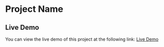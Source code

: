 # Project Name

## Live Demo
You can view the live demo of this project at the following link:
[Live Demo](https://mrdhruvchandra.github.io/pr1/) 
